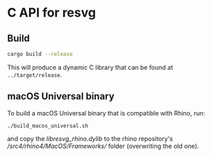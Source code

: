 # C API for resvg

## Build

```sh
cargo build --release
```

This will produce a dynamic C library that can be found at `../target/release`.

## macOS Universal binary

To build a macOS Universal binary that is compatible with Rhino, run:

```
./build_macos_universal.sh
```

and copy the *libresvg_rhino.dylib* to the rhino repository's */src4/rhino4/MacOS/Frameworks/* folder (overwriting the old one).  

